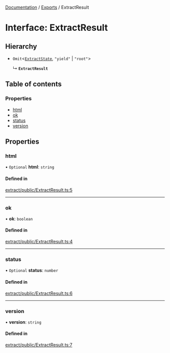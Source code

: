 [Documentation](../README.md) / [Exports](../modules.md) / ExtractResult

# Interface: ExtractResult

## Hierarchy

- `Omit`<[`ExtractState`](ExtractState.md), ``"yield"`` \| ``"root"``\>

  ↳ **`ExtractResult`**

## Table of contents

### Properties

- [html](ExtractResult.md#html)
- [ok](ExtractResult.md#ok)
- [status](ExtractResult.md#status)
- [version](ExtractResult.md#version)

## Properties

### html

• `Optional` **html**: `string`

#### Defined in

[extract/public/ExtractResult.ts:5](https://github.com/dtempx/syphonx-core/blob/f3a2392/extract/public/ExtractResult.ts#L5)

___

### ok

• **ok**: `boolean`

#### Defined in

[extract/public/ExtractResult.ts:4](https://github.com/dtempx/syphonx-core/blob/f3a2392/extract/public/ExtractResult.ts#L4)

___

### status

• `Optional` **status**: `number`

#### Defined in

[extract/public/ExtractResult.ts:6](https://github.com/dtempx/syphonx-core/blob/f3a2392/extract/public/ExtractResult.ts#L6)

___

### version

• **version**: `string`

#### Defined in

[extract/public/ExtractResult.ts:7](https://github.com/dtempx/syphonx-core/blob/f3a2392/extract/public/ExtractResult.ts#L7)
